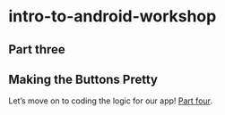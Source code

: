 # intro-to-android-workshop
## Part three

Making the Buttons Pretty
------


Let’s move on to coding the logic for our app! [Part four](../Part-4/instructions.md).